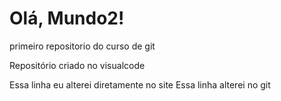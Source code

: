 # Olá, Mundo2!
 primeiro repositorio do curso de git

 Repositório criado no visualcode

 Essa linha eu alterei diretamente no site
 Essa linha alterei no git
